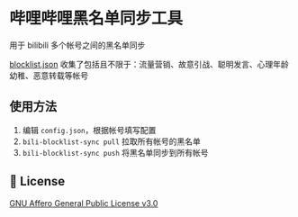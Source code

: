# 哔哩哔哩黑名单同步工具

用于 bilibili 多个帐号之间的黑名单同步

[blocklist.json](blocklist.json) 收集了包括且不限于：流量营销、故意引战、聪明发言、心理年龄幼稚、恶意转载等帐号

## 使用方法

1. 编辑 `config.json`，根据帐号填写配置
2. `bili-blocklist-sync pull` 拉取所有帐号的黑名单
3. `bili-blocklist-sync push` 将黑名单同步到所有帐号

## 📄 License

[GNU Affero General Public License v3.0](https://choosealicense.com/licenses/agpl-3.0)
